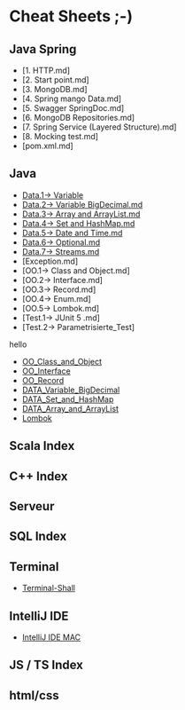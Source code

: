 # Cheat Sheets ;-) 


## Java Spring 

- [1. HTTP.md]
- [2. Start point.md]
- [3. MongoDB.md]
- [4. Spring mango Data.md]
- [5. Swagger SpringDoc.md]
- [6. MongoDB Repositories.md]
- [7. Spring Service (Layered Structure).md]
- [8. Mocking test.md]
- [pom.xml.md]



## Java

- [Data.1-> Variable](https://github.com/louisBerlin/Cheat_Sheet/blob/main/Java/Data.1-%3E%20Variable)
- [Data.2-> Variable BigDecimal.md](https://github.com/louisBerlin/Cheat_Sheet/blob/main/Java/Data.2-%3E%20Variable%20BigDecimal.md)
- [Data.3-> Array and ArrayList.md](https://github.com/louisBerlin/Cheat_Sheet/blob/main/Java/Data.3-%3E%20Array%20and%20ArrayList.md)
- [Data.4-> Set and HashMap.md](https://github.com/louisBerlin/Cheat_Sheet/blob/main/Java/Data.4-%3E%20Set%20and%20HashMap.md)
- [Data.5-> Date and Time.md](https://github.com/louisBerlin/Cheat_Sheet/blob/main/Java/Data.5-%3E%20Date%20and%20Time.md)
- [Data.6-> Optional.md](https://github.com/louisBerlin/Cheat_Sheet/blob/main/Java/Data.6-%3E%20Optional.md)
- [Data.7-> Streams.md](https://github.com/louisBerlin/Cheat_Sheet/blob/main/Java/Data.7-%3E%20Streams.md)
- [Exception.md]
- [OO.1-> Class and Object.md]
- [OO.2-> Interface.md]
- [OO.3-> Record.md]
- [OO.4-> Enum.md]
- [OO.5-> Lombok.md]
- [Test.1-> JUnit 5 .md]
- [Test.2-> Parametrisierte_Test]

 
hello


- [OO_Class_and_Object](https://github.com/louisBerlin/Java_Cheat_Sheet/blob/main/Java/OO_Class_and_Object.md)
- [OO_Interface](https://github.com/louisBerlin/Java_Cheat_Sheet/blob/main/Java/OO_Interface.md)
- [OO_Record](https://github.com/louisBerlin/Java_Cheat_Sheet/blob/main/Java/OO_Record.md)
- [DATA_Variable_BigDecimal](https://github.com/louisBerlin/Java_Cheat_Sheet/blob/main/Java/DATA_Variable_BigDecimal.md)
- [DATA_Set_and_HashMap](https://github.com/louisBerlin/Java_Cheat_Sheet/blob/main/Java/DATA_Set_and_HashMap.md)
- [DATA_Array_and_ArrayList](https://github.com/louisBerlin/Java_Cheat_Sheet/blob/main/Java/DATA_Array_and_ArrayList.md)
- [Lombok](https://github.com/louisBerlin/Java_Cheat_Sheet/blob/main/Java/Lombok.md)






## Scala Index

## C++ Index

## Serveur

## SQL Index

## Terminal
- [Terminal-Shall](https://github.com/louisBerlin/Java_Cheat_Sheet/blob/main/Terminal-Shall.md)

## IntelliJ IDE

- [IntelliJ IDE MAC](https://github.com/louisBerlin/Cheat_Sheet/blob/main/IntelliJ%20IDE%20MAC.md)




## JS / TS Index

## html/css


